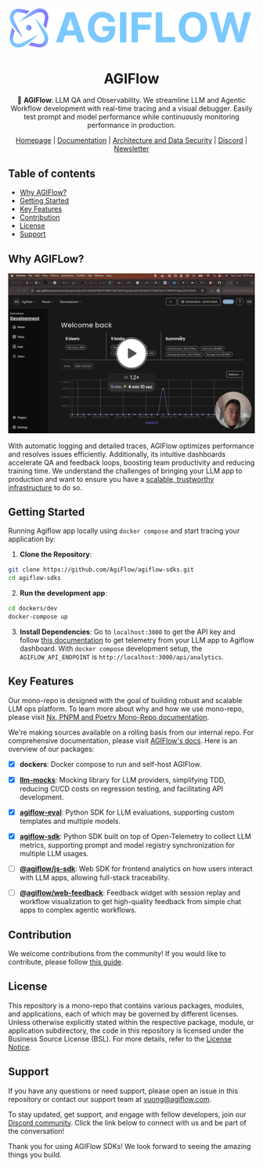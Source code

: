 <div align="center">

![Logo of AGIFlow](./docs/agiflow_logo.png)

# **AGIFlow**

🤖 **AGIFlow**: LLM QA and Observability. We streamline LLM and Agentic Workflow development with real-time tracing and a visual debugger. Easily test prompt and model performance while continuously monitoring performance in production.

[Homepage](https://agiflow.io/) | [Documentation](https://docs.agiflow.io/) | [Architecture and Data Security](./docs/architecture.md) | [Discord](https://discord.gg/bk6usPc4) | [Newsletter](https://mailchi.mp/agiflow/agiflow-sub)

</div>

## Table of contents

- [Why AGIFlow?](#why-agiflow)
- [Getting Started](#getting-started)
- [Key Features](#key-features)
- [Contribution](#contribution)
- [License](#license)
- [Support](#support)

## Why AGIFLow?


[<img src="./docs/overview.png">](https://www.loom.com/share/d2e4fcb3b7c847ec8bc752f48a644570)


With automatic logging and detailed traces, AGIFlow optimizes performance and resolves issues efficiently. Additionally, its intuitive dashboards accelerate QA and feedback loops, boosting team productivity and reducing training time. We understand the challenges of bringing your LLM app to production and want to ensure you have a [scalable, trustworthy infrastructure](./docs/architecture.md) to do so.

## Getting Started

Running Agiflow app locally using `docker compose` and start tracing your application by:

1. **Clone the Repository**:
```bash
git clone https://github.com/AgiFlow/agiflow-sdks.git
cd agiflow-sdks
```

2. **Run the development app**: 
```bash
cd dockers/dev
docker-compose up
```

3. **Install Dependencies**:
Go to `localhost:3000` to get the API key and follow [this documentation](https://docs.agiflow.io/python) to get telemetry from your LLM app to Agiflow dashboard. With `docker compose` development setup, the `AGIFLOW_API_ENDPOINT` is `http://localhost:3000/api/analytics`.

## Key Features

Our mono-repo is designed with the goal of building robust and scalable LLM ops platform. To learn more about why and how we use mono-repo, please visit [Nx, PNPM and Poetry Mono-Repo documentation](./docs/mono-repo.md).  

We're making sources available on a rolling basis from our internal repo. For comprehensive documentation, please visit [AGIFlow's docs](https://docs.agiflow.io). Here is an overview of our packages:

- [x] **dockers**: Docker compose to run and self-host AGIFlow.
- [x] **[llm-mocks](https://docs.agiflow.io/llm-mocks)**: Mocking library for LLM providers, simplifying TDD, reducing CI/CD costs on regression testing, and facilitating API development.
- [x] **[agiflow-eval](https://docs.agiflow.io/python-agiflow-eval)**: Python SDK for LLM evaluations, supporting custom templates and multiple models.
- [x] **[agiflow-sdk](https://docs.agiflow.io/python)**: Python SDK built on top of Open-Telemetry to collect LLM metrics, supporting prompt and model registry synchronization for multiple LLM usages.
- [ ] **[@agiflow/js-sdk](https://docs.agiflow.io/web)**: Web SDK for frontend analytics on how users interact with LLM apps, allowing full-stack traceability.
- [ ] **[@agiflow/web-feedback](https://docs.agiflow.io/web/feedback)**: Feedback widget with session replay and workflow visualization to get high-quality feedback from simple chat apps to complex agentic workflows.


## Contribution

We welcome contributions from the community! If you would like to contribute, please follow [this guide](./Contribution.md).

## License

This repository is a mono-repo that contains various packages, modules, and applications, each of which may be governed by different licenses. Unless otherwise explicitly stated within the respective package, module, or application subdirectory, the code in this repository is licensed under the Business Source License (BSL). For more details, refer to the [License Notice](./LICENSE).

## Support

If you have any questions or need support, please open an issue in this repository or contact our support team at vuong@agiflow.com.

To stay updated, get support, and engage with fellow developers, join our [Discord community](https://discord.gg/bk6usPc4). Click the link below to connect with us and be part of the conversation!

Thank you for using AGIFlow SDKs! We look forward to seeing the amazing things you build.
